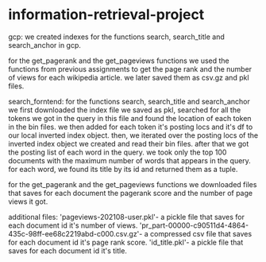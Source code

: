 # information-retrieval-project
gcp:
we created indexes for the functions search, search_title and search_anchor in gcp. 

for the get_pagerank and the get_pageviews functions we used the functions from previous assignments to get the page rank and the number of views for each wikipedia article. we later saved them as csv.gz and pkl files.

search_forntend:
for the functions search, search_title and search_anchor we first downloaded the index file we saved as pkl, searched for all the tokens we got in the query in this file and found the location of each token in the bin files. we then added for each token it's posting locs and it's df to our local inverted index object. then, we iterated over the posting locs of the inverted index object we created and read their bin files. after that we got the posting list of each word in the query. we took only the top 100 documents with the maximum number of words that appears in the query. for each word, we found its title by its id and returned them as a tuple.

for the get_pagerank and the get_pageviews functions we downloaded files that saves for each document the pagerank score and the number of page views it got.

additional files:
'pageviews-202108-user.pkl'- a pickle file that saves for each document id it's number of views.
'pr_part-00000-c90511d4-4864-435c-98ff-ee68c2219abd-c000.csv.gz'- a compressed csv file that saves for each document id it's page rank score.
'id_title.pkl'- a pickle file that saves for each document id it's title.
